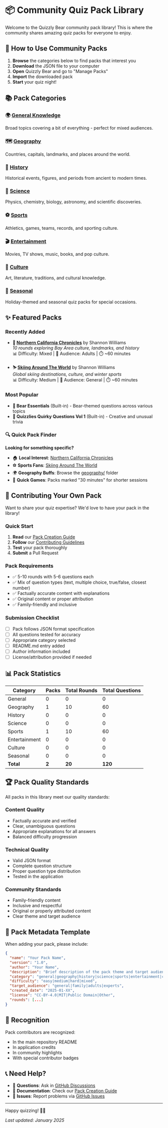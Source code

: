 # 📦 Community Quiz Pack Library

Welcome to the Quizzly Bear community pack library! This is where the community shares amazing quiz packs for everyone to enjoy.

## 🎯 How to Use Community Packs

1. **Browse** the categories below to find packs that interest you
2. **Download** the JSON file to your computer
3. **Open** Quizzly Bear and go to "Manage Packs"
4. **Import** the downloaded pack
5. **Start** your quiz night!

## 📚 Pack Categories

### 🌍 [General Knowledge](general/)
Broad topics covering a bit of everything - perfect for mixed audiences.

### 🗺️ [Geography](geography/) 
Countries, capitals, landmarks, and places around the world.

### 📜 [History](history/)
Historical events, figures, and periods from ancient to modern times.

### 🔬 [Science](science/)
Physics, chemistry, biology, astronomy, and scientific discoveries.

### ⚽ [Sports](sports/)
Athletics, games, teams, records, and sporting culture.

### 🎬 [Entertainment](entertainment/)
Movies, TV shows, music, books, and pop culture.

### 🎨 [Culture](culture/)
Art, literature, traditions, and cultural knowledge.

### 🎃 [Seasonal](seasonal/)
Holiday-themed and seasonal quiz packs for special occasions.

## ✨ Featured Packs

### Recently Added
- **🌉 [Northern California Chronicles](geography/northern-california-chronicles.json)** by Shannon Williams  
  *10 rounds exploring Bay Area culture, landmarks, and history*  
  📊 Difficulty: Mixed | 🎯 Audience: Adults | ⏱️ ~60 minutes

- **⛷️ [Skiing Around The World](sports/skiing_around_the_world_v1.0.json)** by Shannon Williams  
  *Global skiing destinations, culture, and winter sports*  
  📊 Difficulty: Medium | 🎯 Audience: General | ⏱️ ~60 minutes

### Most Popular
- **🐻 Bear Essentials** (Built-in) - Bear-themed questions across various topics
- **🤔 Quizzlies Quirky Questions Vol 1** (Built-in) - Creative and unusual trivia

### 🔍 **Quick Pack Finder**

**Looking for something specific?**
- 🏠 **Local Interest**: [Northern California Chronicles](geography/northern-california-chronicles.json)
- ⚽ **Sports Fans**: [Skiing Around The World](sports/skiing_around_the_world_v1.0.json)
- 🌍 **Geography Buffs**: Browse the [geography/](geography/) folder
- 🏃 **Quick Games**: Packs marked "30 minutes" for shorter sessions

## 🤝 Contributing Your Own Pack

Want to share your quiz expertise? We'd love to have your pack in the library!

### Quick Start
1. **Read** our [Pack Creation Guide](../docs/creating-quiz-packs.md)
2. **Follow** our [Contributing Guidelines](../CONTRIBUTING.md)
3. **Test** your pack thoroughly
4. **Submit** a Pull Request

### Pack Requirements
- ✅ 5-10 rounds with 5-6 questions each
- ✅ Mix of question types (text, multiple choice, true/false, closest number)
- ✅ Factually accurate content with explanations
- ✅ Original content or proper attribution
- ✅ Family-friendly and inclusive

### Submission Checklist
- [ ] Pack follows JSON format specification
- [ ] All questions tested for accuracy
- [ ] Appropriate category selected
- [ ] README.md entry added
- [ ] Author information included
- [ ] License/attribution provided if needed

## 📊 Pack Statistics

| Category | Packs | Total Rounds | Total Questions |
|----------|-------|--------------|-----------------|
| General | 0 | 0 | 0 |
| Geography | 1 | 10 | 60 |
| History | 0 | 0 | 0 |
| Science | 0 | 0 | 0 |
| Sports | 1 | 10 | 60 |
| Entertainment | 0 | 0 | 0 |
| Culture | 0 | 0 | 0 |
| Seasonal | 0 | 0 | 0 |
| **Total** | **2** | **20** | **120** |

## 🏆 Pack Quality Standards

All packs in this library meet our quality standards:

### Content Quality
- Factually accurate and verified
- Clear, unambiguous questions
- Appropriate explanations for all answers
- Balanced difficulty progression

### Technical Quality
- Valid JSON format
- Complete question structure
- Proper question type distribution
- Tested in the application

### Community Standards
- Family-friendly content
- Inclusive and respectful
- Original or properly attributed content
- Clear theme and target audience

## 📝 Pack Metadata Template

When adding your pack, please include:

```json
{
  "name": "Your Pack Name",
  "version": "1.0",
  "author": "Your Name",
  "description": "Brief description of the pack theme and target audience",
  "category": "general|geography|history|science|sports|entertainment|culture|seasonal",
  "difficulty": "easy|medium|hard|mixed",
  "target_audience": "general|family|adults|experts",
  "created_date": "2025-01-XX",
  "license": "CC-BY-4.0|MIT|Public Domain|Other",
  "rounds": [...]
}
```

## 🎉 Recognition

Pack contributors are recognized:
- In the main repository README
- In application credits
- In community highlights
- With special contributor badges

## 📞 Need Help?

- 💬 **Questions**: Ask in [GitHub Discussions](https://github.com/smw355/quizzly-bear/discussions)
- 📖 **Documentation**: Check our [Pack Creation Guide](../docs/creating-quiz-packs.md)
- 🐛 **Issues**: Report problems via [GitHub Issues](https://github.com/smw355/quizzly-bear/issues)

---

Happy quizzing! 🐻✨

*Last updated: January 2025*